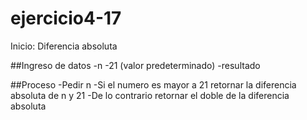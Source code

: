 # ejercicio4-17
Inicio: Diferencia absoluta

##Ingreso de datos
-n
-21 (valor predeterminado)
-resultado

##Proceso
-Pedir n 
-Si el numero es mayor a 21 retornar la diferencia absoluta de n y 21
-De lo contrario retornar el doble de la diferencia absoluta